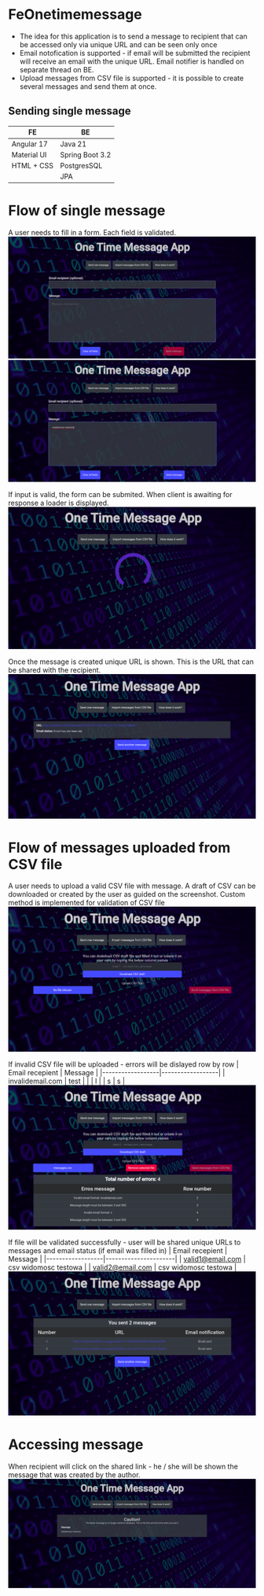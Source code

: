 # FeOnetimemessage

- The idea for this application is to send a message to recipient that can be accessed only via unique URL and can be seen only once
- Email notofication is supported - if email will be submitted the recipient will receive an email with the unique URL. Email notifier is handled on separate thread on BE. 
- Upload messages from CSV file is supported - it is possible to create several messages and send them at once.

## Sending single message

| FE            | BE               |
|---------------|------------------|
| Angular 17    | Java 21          |
| Material UI   | Spring Boot 3.2  |
| HTML + CSS    | PostgresSQL      |
|               | JPA              |

# Flow of single message
A user needs to fill in a form. Each field is validated.
![Alt text](./images/message1.png)
![Alt text](./images/message2.png)

If input is valid, the form can be submited. When client is awaiting for response a loader is displayed.
![Alt text](./images/message3.png)

Once the message is created unique URL is shown. This is the URL that can be shared with the recipient.
![Alt text](./images/message4.png)

# Flow of messages uploaded from CSV file
A user needs to upload a valid CSV file with message. A draft of CSV can be downloaded or created by the user as guided on the screenshot. Custom method is implemented for validation of CSV file
![Alt text](./images/csv1.png)

If invalid CSV file will be uploaded - errors will be dislayed row by row
| Email recepient  |  Message         |
|------------------|------------------|
| invalidemail.com | test             |
|                  | l                |
| s                | s                |
![Alt text](./images/csv3.png)

If file will be validated successfully - user will be shared unique URLs to messages and email status (if email was filled in)
| Email recepient  |  Message             |
|------------------|----------------------|
| valid1@email.com | csv widomosc testowa |
| valid2@email.com | csv widomosc testowa |
![Alt text](./images/csv4.png)

# Accessing message
When recipient will click on the shared link - he / she will be shown the message that was created by the author.
![Alt text](./images/message5.png)
